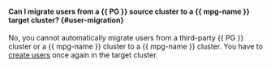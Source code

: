 #### Can I migrate users from a {{ PG }} source cluster to a {{ mpg-name }} target cluster? {#user-migration}

No, you cannot automatically migrate users from a third-party {{ PG }} cluster or a {{ mpg-name }} cluster to a {{ mpg-name }} cluster. You have to [create users](../../managed-postgresql/operations/cluster-users.md#adduser) once again in the target cluster.
